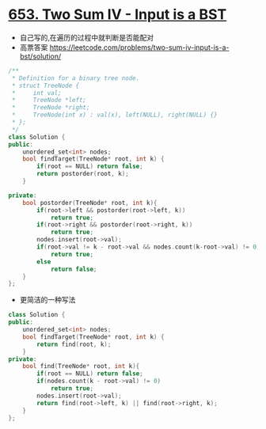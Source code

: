# [653. Two Sum IV - Input is a BST](https://leetcode.com/problems/two-sum-iv-input-is-a-bst/description/)
* 自己写的,在遍历的过程中就判断是否能配对
* 高票答案 https://leetcode.com/problems/two-sum-iv-input-is-a-bst/solution/ 

```c++
/**
 * Definition for a binary tree node.
 * struct TreeNode {
 *     int val;
 *     TreeNode *left;
 *     TreeNode *right;
 *     TreeNode(int x) : val(x), left(NULL), right(NULL) {}
 * };
 */
class Solution {
public:
    unordered_set<int> nodes;
    bool findTarget(TreeNode* root, int k) {
        if(root == NULL) return false;
        return postorder(root, k);
    }

private:
    bool postorder(TreeNode* root, int k){
        if(root->left && postorder(root->left, k))
            return true;
        if(root->right && postorder(root->right, k))
            return true;
        nodes.insert(root->val);
        if(root->val != k - root->val && nodes.count(k-root->val) != 0) // corn case: [1] 2
            return true;
        else
            return false;
    }
};
```

* 更简洁的一种写法

```c++
class Solution {
public:
    unordered_set<int> nodes;
    bool findTarget(TreeNode* root, int k) {
        return find(root, k);
    }
private:
    bool find(TreeNode* root, int k){
        if(root == NULL) return false;
        if(nodes.count(k - root->val) != 0)
            return true;
        nodes.insert(root->val);
        return find(root->left, k) || find(root->right, k);
    }
};
```

